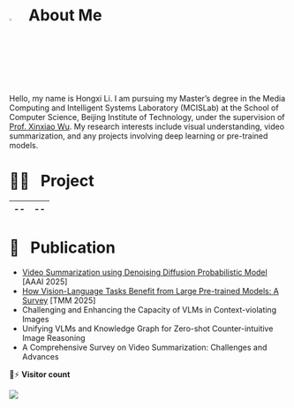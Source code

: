 # <img src="https://media.giphy.com/media/hvRJCLFzcasrR4ia7z/giphy.gif" width="3%"> &nbsp; About Me ##
Hello, my name is Hongxi Li. I am pursuing my Master’s degree in the Media Computing and Intelligent Systems Laboratory (MCISLab) at the School of Computer Science, Beijing Institute of Technology, under the supervision of [Prof. Xinxiao Wu](https://wuxinxiao.github.io/). My research interests include visual understanding, video summarization, and any projects involving deep learning or pre-trained models.

# 👨‍💻 &nbsp; Project #
|--|--|
|--|--|

# 📕 &nbsp; Publication #
<!-- BLOG-POST-LIST:START -->
- [Video Summarization using Denoising Diffusion Probabilistic Model](https://arxiv.org/abs/2412.08357) [AAAI 2025]
- [How Vision-Language Tasks Benefit from Large Pre-trained Models: A Survey](https://arxiv.org/abs/2412.08158) [TMM 2025]
- Challenging and Enhancing the Capacity of VLMs in Context-violating Images
- Unifying VLMs and Knowledge Graph for Zero-shot Counter-intuitive Image Reasoning
- A Comprehensive Survey on Video Summarization: Challenges and Advances
<!-- BLOG-POST-LIST:END -->

💬⚡
**Visitor count**

<img src="https://profile-counter.glitch.me/Hongxiii/count.svg" />
